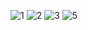 
![1](https://user-images.githubusercontent.com/99063361/189053797-cad3fd12-b81f-461e-a507-7e9fdecef529.PNG)
![2](https://user-images.githubusercontent.com/99063361/189053813-4268d5e7-9d5d-4b0f-b07c-2f05e5fce3c4.PNG)
![3](https://user-images.githubusercontent.com/99063361/189053823-c2d6943d-0a87-4f24-89be-9e5b3e85c270.PNG)
![5](https://user-images.githubusercontent.com/99063361/189053846-e0964b98-2f30-43c8-b5b9-63d37e899932.PNG)

